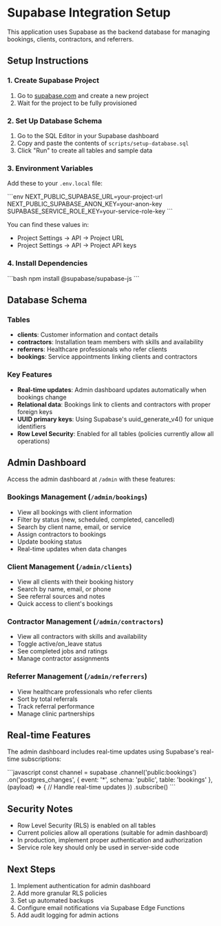# Supabase Integration Setup

This application uses Supabase as the backend database for managing bookings, clients, contractors, and referrers.

## Setup Instructions

### 1. Create Supabase Project
1. Go to [supabase.com](https://supabase.com) and create a new project
2. Wait for the project to be fully provisioned

### 2. Set Up Database Schema
1. Go to the SQL Editor in your Supabase dashboard
2. Copy and paste the contents of `scripts/setup-database.sql`
3. Click "Run" to create all tables and sample data

### 3. Environment Variables
Add these to your `.env.local` file:

\`\`\`env
NEXT_PUBLIC_SUPABASE_URL=your-project-url
NEXT_PUBLIC_SUPABASE_ANON_KEY=your-anon-key
SUPABASE_SERVICE_ROLE_KEY=your-service-role-key
\`\`\`

You can find these values in:
- Project Settings → API → Project URL
- Project Settings → API → Project API keys

### 4. Install Dependencies
\`\`\`bash
npm install @supabase/supabase-js
\`\`\`

## Database Schema

### Tables
- **clients**: Customer information and contact details
- **contractors**: Installation team members with skills and availability
- **referrers**: Healthcare professionals who refer clients
- **bookings**: Service appointments linking clients and contractors

### Key Features
- **Real-time updates**: Admin dashboard updates automatically when bookings change
- **Relational data**: Bookings link to clients and contractors with proper foreign keys
- **UUID primary keys**: Using Supabase's uuid_generate_v4() for unique identifiers
- **Row Level Security**: Enabled for all tables (policies currently allow all operations)

## Admin Dashboard

Access the admin dashboard at `/admin` with these features:

### Bookings Management (`/admin/bookings`)
- View all bookings with client information
- Filter by status (new, scheduled, completed, cancelled)
- Search by client name, email, or service
- Assign contractors to bookings
- Update booking status
- Real-time updates when data changes

### Client Management (`/admin/clients`)
- View all clients with their booking history
- Search by name, email, or phone
- See referral sources and notes
- Quick access to client's bookings

### Contractor Management (`/admin/contractors`)
- View all contractors with skills and availability
- Toggle active/on_leave status
- See completed jobs and ratings
- Manage contractor assignments

### Referrer Management (`/admin/referrers`)
- View healthcare professionals who refer clients
- Sort by total referrals
- Track referral performance
- Manage clinic partnerships

## Real-time Features

The admin dashboard includes real-time updates using Supabase's real-time subscriptions:

\`\`\`javascript
const channel = supabase
  .channel('public:bookings')
  .on('postgres_changes', { 
    event: '*', 
    schema: 'public', 
    table: 'bookings' 
  }, (payload) => {
    // Handle real-time updates
  })
  .subscribe()
\`\`\`

## Security Notes

- Row Level Security (RLS) is enabled on all tables
- Current policies allow all operations (suitable for admin dashboard)
- In production, implement proper authentication and authorization
- Service role key should only be used in server-side code

## Next Steps

1. Implement authentication for admin dashboard
2. Add more granular RLS policies
3. Set up automated backups
4. Configure email notifications via Supabase Edge Functions
5. Add audit logging for admin actions
